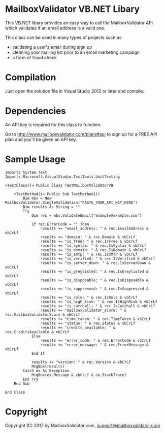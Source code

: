 MailboxValidator VB.NET Libary
==============================

This VB.NET libary provides an easy way to call the MailboxValidator API which validates if an email address is a valid one.

This class can be used in many types of projects such as:

 - validating a user's email during sign up
 - cleaning your mailing list prior to an email marketing campaign
 - a form of fraud check

Compilation
===========

Just open the solution file in Visual Studio 2012 or later and compile:

Dependencies
============

An API key is required for this class to function.

Go to http://www.mailboxvalidator.com/plans#api to sign up for a FREE API plan and you'll be given an API key.

Sample Usage
============

```vbnet
Imports System.Text
Imports Microsoft.VisualStudio.TestTools.UnitTesting

<TestClass()> Public Class TestMailboxValidatorVB

    <TestMethod()> Public Sub TestMethod1()
        Dim mbv = New MailboxValidator.SingleValidation("PASTE_YOUR_API_KEY_HERE")
        Dim results As String = ""
        Try
            Dim rec = mbv.ValidateEmail("example@example.com")

            If rec.ErrorCode = "" Then
                results += "email_address: " & rec.EmailAddress & vbCrLf
                results += "domain: " & rec.Domain & vbCrLf
                results += "is_free: " & rec.IsFree & vbCrLf
                results += "is_syntax: " & rec.IsSyntax & vbCrLf
                results += "is_domain: " & rec.IsDomain & vbCrLf
                results += "is_smtp: " & rec.IsSMTP & vbCrLf
                results += "is_verified: " & rec.IsVerified & vbCrLf
                results += "is_server_down: " & rec.IsServerDown & vbCrLf
                results += "is_greylisted: " & rec.IsGreylisted & vbCrLf
                results += "is_disposable: " & rec.IsDisposable & vbCrLf
                results += "is_suppressed: " & rec.IsSuppressed & vbCrLf
                results += "is_role: " & rec.IsRole & vbCrLf
                results += "is_high_risk: " & rec.IsHighRisk & vbCrLf
                results += "is_catchall: " & rec.IsCatchall & vbCrLf
                results += "mailboxvalidator_score: " & rec.MailboxValidatorScore & vbCrLf
                results += "time_taken: " & rec.TimeTaken & vbCrLf
                results += "status: " & rec.Status & vbCrLf
                results += "credits_available: " & rec.CreditsAvailable & vbCrLf
            Else
                results += "error_code: " & rec.ErrorCode & vbCrLf
                results += "error_message: " & rec.ErrorMessage & vbCrLf
            End If

            results += "version: " & rec.Version & vbCrLf
            MsgBox(results)
        Catch ex As Exception
            MsgBox(ex.Message & vbCrLf & ex.StackTrace)
        End Try
    End Sub

End Class
```

Copyright
=========

Copyright (C) 2017 by MailboxValidator.com, support@mailboxvalidator.com

